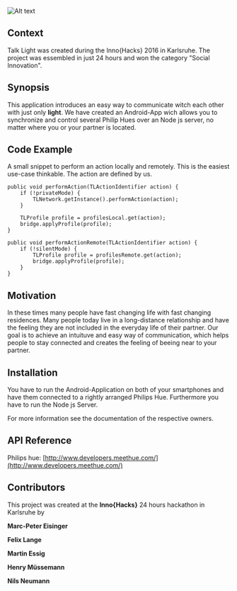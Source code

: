 ![Alt text](http://fs5.directupload.net/images/160612/fe9g7swu.png "#Talk Light")

## Context
Talk Light was created during the Inno{Hacks} 2016 in Karlsruhe. The project was essembled in just 24 hours and won the category "Social Innovation".

## Synopsis

This application introduces an easy way to communicate witch each other with just only **light**. We have created an Android-App wich allows you to synchronize and control several Philip Hues over an Node js server, no matter where you or your partner is located. 

## Code Example

A small snippet to perform an action locally and remotely. This is the easiest use-case thinkable. The action are defined by us.


    public void performAction(TLActionIdentifier action) {
		if (!privateMode) {
			TLNetwork.getInstance().performAction(action);
		}
		
		TLProfile profile = profilesLocal.get(action);
		bridge.applyProfile(profile);
	}

	public void performActionRemote(TLActionIdentifier action) {
		if (!silentMode) {
			TLProfile profile = profilesRemote.get(action);
			bridge.applyProfile(profile);
		}
	}

## Motivation

In these times many people have fast changing life with fast changing residences. Many people today live in a long-distance relationship and have the feeling they are not included in the everyday life of their partner. Our goal is to achieve an intuituve and easy way of communication, which helps people to stay connected and creates the feeling of beeing near to your partner.

## Installation

You have to run the Android-Application on both of your smartphones and have them connected to a rightly arranged Philips Hue. 
Furthermore you have to run the Node js Server.

For more information see the documentation of the respective owners.

## API Reference

Philips hue: [http://www.developers.meethue.com/](http://www.developers.meethue.com/)


## Contributors

This project was created at the **Inno{Hacks}** 24 hours hackathon in Karlsruhe by

**Marc-Peter Eisinger**

**Felix Lange**

**Martin Essig**

**Henry Müssemann**

**Nils Neumann**
